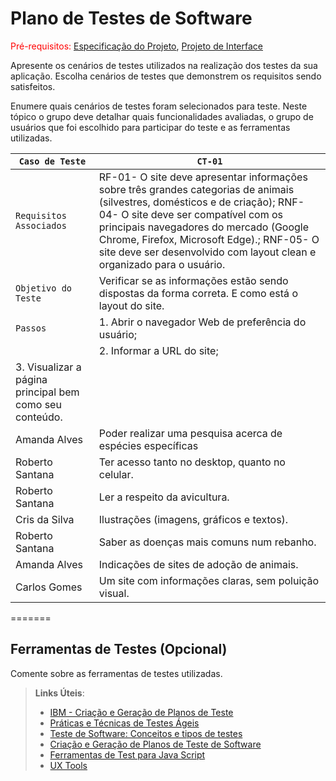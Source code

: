 # Plano de Testes de Software

<span style="color:red">Pré-requisitos: <a href="2-Especificação do Projeto.md"> Especificação do Projeto</a></span>, <a href="3-Projeto de Interface.md"> Projeto de Interface</a>

Apresente os cenários de testes utilizados na realização dos testes da sua aplicação. Escolha cenários de testes que demonstrem os requisitos sendo satisfeitos.

Enumere quais cenários de testes foram selecionados para teste. Neste tópico o grupo deve detalhar quais funcionalidades avaliadas, o grupo de usuários que foi escolhido para participar do teste e as ferramentas utilizadas.
 

|  `Caso de Teste`           |  `CT-01`|
|----------------------------|-----------------------------------------------------------------|
| `Requisitos Associados`    |RF-01- O site deve apresentar informações sobre três grandes categorias de animais (silvestres, domésticos e de criação); RNF-04- O site deve ser compatível com os principais navegadores do mercado (Google Chrome, Firefox, Microsoft Edge).; RNF-05- O site deve ser desenvolvido com layout clean e organizado para o usuário.  |
|   `Objetivo do Teste`      |Verificar se as informações estão sendo dispostas da forma correta. E como está o layout do site. |
|         `Passos`           |1. Abrir o navegador Web de preferência do usuário; |
                             |2. Informar a URL do site;|
                              3. Visualizar a página principal bem como seu conteúdo.  |
|   Amanda Alves     |Poder realizar uma pesquisa acerca de espécies específicas|Localizar espécies específicas e ter mais objetividade na pesquisa|
|   Roberto Santana  |Ter acesso tanto no desktop, quanto no celular.|Passar tempo enquanto espero algo (ex: filas do banco).|
|   Roberto Santana  |Ler a respeito da avicultura.|Posterior investimento.|
|   Cris da Silva    |Ilustrações (imagens, gráficos e textos).|Melhor interpretação.|
|   Roberto Santana  |Saber as doenças mais comuns num rebanho.|Prevenção e tratamento adequado.|
|   Amanda Alves     |Indicações de sites de adoção de animais.|Pretendo adotar um animal de estimação.|
|   Carlos Gomes     |Um site com informações claras, sem poluição visual.|Para ficar fácil a navegação e entendimento do conteúdo.|
=======

## Ferramentas de Testes (Opcional)

Comente sobre as ferramentas de testes utilizadas.
 
> **Links Úteis**:
> - [IBM - Criação e Geração de Planos de Teste](https://www.ibm.com/developerworks/br/local/rational/criacao_geracao_planos_testes_software/index.html)
> - [Práticas e Técnicas de Testes Ágeis](http://assiste.serpro.gov.br/serproagil/Apresenta/slides.pdf)
> -  [Teste de Software: Conceitos e tipos de testes](https://blog.onedaytesting.com.br/teste-de-software/)
> - [Criação e Geração de Planos de Teste de Software](https://www.ibm.com/developerworks/br/local/rational/criacao_geracao_planos_testes_software/index.html)
> - [Ferramentas de Test para Java Script](https://geekflare.com/javascript-unit-testing/)
> - [UX Tools](https://uxdesign.cc/ux-user-research-and-user-testing-tools-2d339d379dc7)
